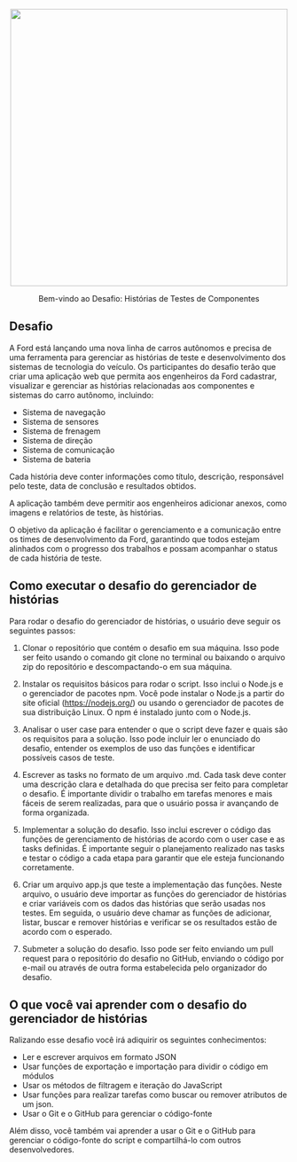 


<p align="center">
  <img src="https://media.github.ford.com/user/36286/files/2248bbb6-2d62-4e9c-b727-6dbc3ec6614c" style="width: 500px; height: 500px;">
</p>
<p align="center"> Bem-vindo ao Desafio: Histórias de Testes de Componentes </p>



## Desafio 

A Ford está lançando uma nova linha de carros autônomos e precisa de uma ferramenta para gerenciar as histórias de teste e desenvolvimento dos sistemas de tecnologia do veículo. Os participantes do desafio terão que criar uma aplicação web que permita aos engenheiros da Ford cadastrar, visualizar e gerenciar as histórias relacionadas aos componentes e sistemas do carro autônomo, incluindo:

- Sistema de navegação
- Sistema de sensores
- Sistema de frenagem
- Sistema de direção
- Sistema de comunicação
- Sistema de bateria

Cada história deve conter informações como título, descrição, responsável pelo teste, data de conclusão e resultados obtidos. 

A aplicação também deve permitir aos engenheiros adicionar anexos, como imagens e relatórios de teste, às histórias.

O objetivo da aplicação é facilitar o gerenciamento e a comunicação entre os times de desenvolvimento da Ford, garantindo que todos estejam alinhados com o progresso dos trabalhos e possam acompanhar o status de cada história de teste.

## Como executar o desafio do gerenciador de histórias
Para rodar o desafio do gerenciador de histórias, o usuário deve seguir os seguintes passos:

1. Clonar o repositório que contém o desafio em sua máquina. Isso pode ser feito usando o comando git clone no terminal ou baixando o arquivo zip do repositório e descompactando-o em sua máquina.

2. Instalar os requisitos básicos para rodar o script. Isso inclui o Node.js e o gerenciador de pacotes npm. Você pode instalar o Node.js a partir do site oficial (https://nodejs.org/) ou usando o gerenciador de pacotes de sua distribuição Linux. O npm é instalado junto com o Node.js.

3. Analisar o user case para entender o que o script deve fazer e quais são os requisitos para a solução. Isso pode incluir ler o enunciado do desafio, entender os exemplos de uso das funções e identificar possíveis casos de teste.

4. Escrever as tasks no formato de um arquivo .md. Cada task deve conter uma descrição clara e detalhada do que precisa ser feito para completar o desafio. É importante dividir o trabalho em tarefas menores e mais fáceis de serem realizadas, para que o usuário possa ir avançando de forma organizada.

5. Implementar a solução do desafio. Isso inclui escrever o código das funções de gerenciamento de histórias de acordo com o user case e as tasks definidas. É importante seguir o planejamento realizado nas tasks e testar o código a cada etapa para garantir que ele esteja funcionando corretamente.

6. Criar um arquivo app.js que teste a implementação das funções. Neste arquivo, o usuário deve importar as funções do gerenciador de histórias e criar variáveis com os dados das histórias que serão usadas nos testes. Em seguida, o usuário deve chamar as funções de adicionar, listar, buscar e remover histórias e verificar se os resultados estão de acordo com o esperado.

7. Submeter a solução do desafio. Isso pode ser feito enviando um pull request para o repositório do desafio no GitHub, enviando o código por e-mail ou através de outra forma estabelecida pelo organizador do desafio.

## O que você vai aprender com o desafio do gerenciador de histórias
Ralizando esse desafio você irá adiquirir os seguintes conhecimentos: 

- Ler e escrever arquivos em formato JSON
- Usar funções de exportação e importação para dividir o código em módulos
- Usar os métodos de filtragem e iteração do JavaScript
- Usar funções para realizar tarefas como buscar ou remover atributos de um json.
- Usar o Git e o GitHub para gerenciar o código-fonte

Além disso, você também vai aprender a usar o Git e o GitHub para gerenciar o código-fonte do script e compartilhá-lo com outros desenvolvedores.
